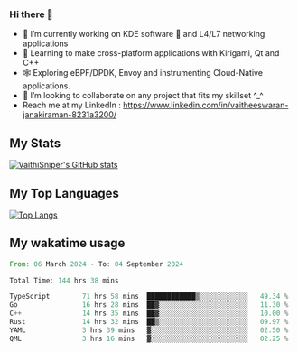 ### Hi there 👋

- 🔭 I’m currently working on KDE software 💓 and L4/L7 networking applications 
- 📖 Learning to make cross-platform applications with Kirigami, Qt and C++
- 🕸️ Exploring eBPF/DPDK, Envoy and instrumenting Cloud-Native applications. 
- 👯 I’m looking to collaborate on any project that fits my skillset ^_^
- Reach me at my LinkedIn : https://www.linkedin.com/in/vaitheeswaran-janakiraman-8231a3200/

## My Stats
[![VaithiSniper's GitHub stats](https://github-readme-stats.vercel.app/api?username=VaithiSniper&hide=stars&theme=radical)](https://github.com/anuraghazra/github-readme-stats)

## My Top Languages

[![Top Langs](https://github-readme-stats.vercel.app/api/top-langs/?username=VaithiSniper&layout=compact)](https://github.com/anuraghazra/github-readme-stats)

## My wakatime usage

<!--START_SECTION:waka-->

```rust
From: 06 March 2024 - To: 04 September 2024

Total Time: 144 hrs 38 mins

TypeScript        71 hrs 58 mins  ████████████▒░░░░░░░░░░░░   49.34 %
Go                16 hrs 28 mins  ██▓░░░░░░░░░░░░░░░░░░░░░░   11.30 %
C++               14 hrs 35 mins  ██▓░░░░░░░░░░░░░░░░░░░░░░   10.00 %
Rust              14 hrs 32 mins  ██▒░░░░░░░░░░░░░░░░░░░░░░   09.97 %
YAML              3 hrs 39 mins   ▓░░░░░░░░░░░░░░░░░░░░░░░░   02.50 %
QML               3 hrs 16 mins   ▓░░░░░░░░░░░░░░░░░░░░░░░░   02.25 %
```

<!--END_SECTION:waka-->
